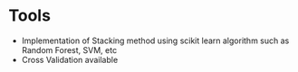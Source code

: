 # Tools

- Implementation of Stacking method using scikit learn algorithm such as Random Forest, SVM, etc
- Cross Validation available
